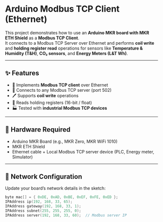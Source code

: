 # Arduino Modbus TCP Client (Ethernet)

This project demonstrates how to use an **Arduino MKR board with MKR ETH Shield** as a **Modbus TCP Client**.  
It connects to a Modbus TCP Server over Ethernet and performs **coil write** and **holding register read** operations for sensors like **Temperature & Humidity (T&H)**, **CO₂ sensors**, and **Energy Meters (L&T Wh)**.

---

## ✨ Features
- 📡 Implements **Modbus TCP client** over Ethernet  
- 🔗 Connects to any Modbus TCP server (port 502)  
- 🖊️ Supports **coil write** operations  
- 📖 Reads holding registers (16-bit / float)  
- 🏭 Tested with **industrial Modbus TCP devices**

---

## 🔧 Hardware Required
- Arduino MKR Board (e.g., MKR Zero, MKR WiFi 1010)  
- MKR ETH Shield  
- Ethernet cable + Local Modbus TCP server device (PLC, Energy meter, Simulator)

---

## 📡 Network Configuration
Update your board’s network details in the sketch:

```cpp
byte mac[] = { 0xDE, 0xAD, 0xBE, 0xEF, 0xFE, 0xED };
IPAddress ip(192, 168, 33, 65);
IPAddress gateway(192, 168, 33, 1);
IPAddress subnet(255, 255, 255, 0);
IPAddress server(192, 168, 33, 60);  // Modbus server IP
